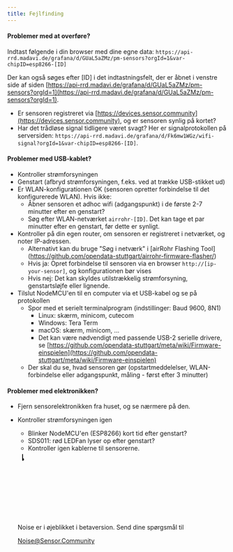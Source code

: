 ```yaml
---
title: Fejlfinding
---
```


#### Problemer med at overføre?
Indtast følgende i din browser med dine egne data:
`https://api-rrd.madavi.de/grafana/d/GUaL5aZMz/pm-sensors?orgId=1&var-chipID=esp8266-[ID]`

Der kan også søges efter [ID] i det indtastningsfelt, der er åbnet i venstre side af siden [https://api-rrd.madavi.de/grafana/d/GUaL5aZMz/pm-sensors?orgId=1](https://api-rrd.madavi.de/grafana/d/GUaL5aZMz/pm-sensors?orgId=1).

* Er sensoren registreret via [https://devices.sensor.community](https://devices.sensor.community), og er sensoren synlig på kortet?
* Har det trådløse signal tidligere været svagt?
  Her er signalprotokollen på serversiden: `https://api-rrd.madavi.de/grafana/d/Fk6mw1WGz/wifi-signal?orgId=1&var-chipID=esp8266-[ID]`.

#### Problemer med USB-kablet?
* Kontroller strømforsyningen
* Genstart (afbryd strømforsyningen, f.eks. ved at trække USB-stikket ud)
* Er WLAN-konfigurationen OK (sensoren opretter forbindelse til det konfigurerede WLAN). Hvis ikke:
  * Åbner sensoren et adhoc wifi (adgangspunkt) i de første 2-7 minutter efter en genstart?
  * Søg efter WLAN-netværket `airrohr-[ID]`. Det kan tage et par minutter efter en genstart, før dette er synligt.
* Kontroller på din egen router, om sensoren er registreret i netværket, og noter IP-adressen.
  * Alternativt kan du bruge "Søg i netværk" i [airRohr Flashing Tool] (https://github.com/opendata-stuttgart/airrohr-firmware-flasher/)
  * Hvis ja: Opret forbindelse til sensoren via en browser `http://[ip-your-sensor]`, og konfigurationen bør vises
  * Hvis nej: Det kan skyldes utilstrækkelig strømforsyning, genstartsløjfe eller lignende.
* Tilslut NodeMCU'en til en computer via et USB-kabel og se på protokollen
  * Spor med et serielt terminalprogram (indstillinger: Baud 9600, 8N1)
    * Linux: skærm, minicom, cutecom
    * Windows: Tera Term
    * macOS: skærm, minicom, ...
    * Det kan være nødvendigt med passende USB-2 serielle drivere, se [https://github.com/opendata-stuttgart/meta/wiki/Firmware-einspielen](https://github.com/opendata-stuttgart/meta/wiki/Firmware-einspielen)
  * Der skal du se, hvad sensoren gør (opstartmeddelelser, WLAN-forbindelse eller adgangspunkt, måling - først efter 3 minutter)

#### Problemer med elektronikken?
* Fjern sensorelektronikken fra huset, og se nærmere på den.
* Kontroller strømforsyningen igen
    * Blinker NodeMCU'en (ESP8266) kort tid efter genstart?
    * SDS011: rød LEDFan lyser op efter genstart?
    * Kontroller igen kablerne til sensorerne.

  <div class="max-w-screen-xl mx-auto pt-5">
      <div class="p-2 rounded-lg bg-indigo-100 shadow-lg sm:p-3">
      <div class="flex items-center">
            <span class="p-2 rounded-lg bg-indigo-500">
              <svg class="h-8 w-8 text-white" fill="none" viewBox="0 0 0 24 24" stroke="currentColor">
                <path stroke-linecap="round" stroke-linejoin="round" stroke-width="2" d="M11 5.882V19.24a1.76 1.76 1.76 0 01-3.417.592l-2.147-6.15M18 13a3 3 0 100-6M5. 436 13.683A4.001 4.001 4.001 0 017 6h1.832c4.1 0 7.625-1.234 9.168-3v14c-1.543-1.766-5.067-3-9.168-3H7a3.988 3.988 0 01-1.564-.317z" >
              <svg>
            <span>
        <div class="flex flex-wrap">
          <div class="flex-wrap flex">
            <p class="pt-1 text-indigo-700 font-medium">
                Noise er i øjeblikket i betaversion. Send dine spørgsmål til<p>
          <a href="mailto:Noise@Sensor.Community" class="ml-1 font-medium understregning text-white hover:text-yellow-600">
                  Noise@Sensor.Community<a>
          <div>
           <div>
      <div>
    <div>
  <div>
